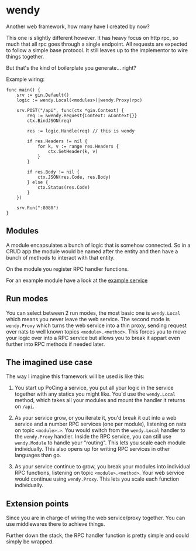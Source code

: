 # wendy
Another web framework, how many have I created by now?

This one is slightly different however. It has heavy focus on http rpc, so much that all rpc goes through a single endpoint. All requests are expected to follow a simple base protocol. It still leaves up to the implementor to wire things together.

But that's the kind of boilerplate you generate... right?

Example wiring:

    func main() {
        srv := gin.Default()
        logic := wendy.Local(<modules>)|wendy.Proxy(rpc)
        
        srv.POST("/api", func(ctx *gin.Context) {
            req := &wendy.Request{Context: &Context{}}
            ctx.BindJSON(req)

            res := logic.Handle(req) // this is wendy

            if res.Headers != nil {
                for k, v := range res.Headers {
                    ctx.SetHeader(k, v)
                }
            }

            if res.Body != nil {
                ctx.JSON(res.Code, res.Body)
            } else {
                ctx.Status(res.Code)
            }
        })

        srv.Run(":8080")
    }

## Modules

A module encapsulates a bunch of logic that is somehow connected. So in a CRUD app the module would be named after the entity and then have a bunch of methods to interact with that entity.

On the module you register RPC handler functions.

For an example module have a look at the [example service](blob/example/service.go)

## Run modes

You can select between 2 run modes, the most basic one is `wendy.Local` which means you never leave the web service. The second mode is `wendy.Proxy` which turns the web service into a thin proxy, sending request over nats to well known topics `<module>.<method>`. This forces you to move your logic over into a RPC service but allows you to break it appart even further into RPC methods if needed later.

## The imagined use case

The way I imagine this framework will be used is like this:

1. You start up PoCing a service, you put all your logic in the service together with any statics you might like. You'd use the `wendy.Local` method, which takes all your modules and mount the handler it returns on `/api`.

2. As your service grow, or you iterate it, you'd break it out into a web service and a number RPC services (one per module), listening on nats on topic `<module>.>`. You would switch from the `wendy.Local` handler to the `wendy.Proxy` handler. Inside the RPC service, you can still use `wendy.Module` to handle your "routing". This lets you scale each module individually. This also opens up for writing RPC services in other languages than go.

3. As your service continue to grow, you break your modules into individual RPC functions, listening on topic `<module>.<method>`. Your web service would continue using `wendy.Proxy`. This lets you scale each function individually.

## Extension points

Since you are in charge of wiring the web service/proxy together. You can use middlewares there to achieve things.

Further down the stack, the RPC handler function is pretty simple and could simply be wrapped.
